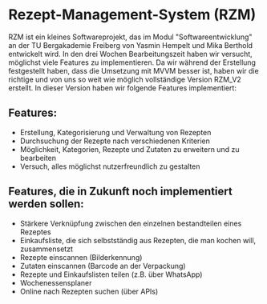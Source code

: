 # Rezept-Management-System (RZM)

RZM ist ein kleines Softwareprojekt, das im Modul "Softwareentwicklung" an der TU Bergakademie Freiberg von Yasmin Hempelt und Mika Berthold entwickelt wird. In den drei Wochen Bearbeitungszeit haben wir versucht, möglichst viele Features zu implementieren. Da wir während der Erstellung festgestellt haben, dass die Umsetzung mit MVVM besser ist, haben wir die richtige und von uns so weit wie möglich vollständige Version RZM_V2 erstellt. In dieser Version haben wir folgende Features implementiert:

## Features:

- Erstellung, Kategorisierung und Verwaltung von Rezepten
- Durchsuchung der Rezepte nach verschiedenen Kriterien
- Möglichkeit, Kategorien, Rezepte und Zutaten zu erweitern und zu bearbeiten
- Versuch, alles möglichst nutzerfreundlich zu gestalten

## Features, die in Zukunft noch implementiert werden sollen:

- Stärkere Verknüpfung zwischen den einzelnen bestandteilen eines Rezeptes 
- Einkaufsliste, die sich selbstständig aus Rezepten, die man kochen will, zusammensetzt
- Rezepte einscannen (Bilderkennung)
- Zutaten einscannen (Barcode an der Verpackung)
- Rezepte und Einkaufslisten teilen (z.B. über WhatsApp)
- Wochenessensplaner
- Online nach Rezepten suchen (über APIs)

